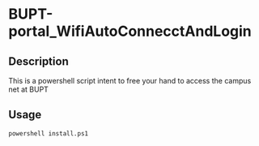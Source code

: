 # BUPT-portal_WifiAutoConnecctAndLogin

## Description
This is a powershell script intent to free your hand to access the campus net at BUPT  

## Usage
```
powershell install.ps1
```
